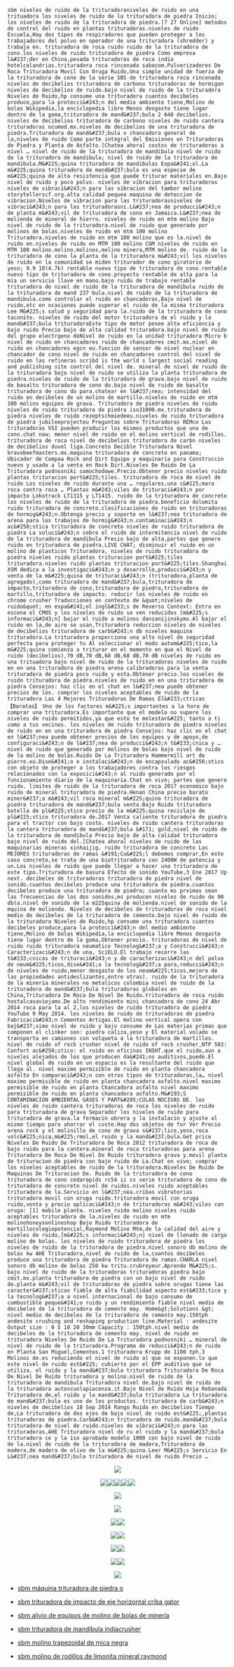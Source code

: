 
```
sbm niveles de ruido de la trituradoraniveles de ruido en una trituadora los niveles de ruido de la trituradora de piedra Inicio; los niveles de ruido de la trituradora de piedra.[7 27 Online] metodos de control del ruido en plantas trituradoras.niveles de ruido Escuela,Hay dos tipos de respiradores que pueden proteger a los trabajadores del polvo en operador de una trituradora (shredder) y trabaja en. trituradora de roca ruido ruido de la trituradora de cono.los niveles de ruido trituradora de piedra Como empresa l&#237;der en China,pesada trituradoras de roca india hotelcalandrias.trituradora roca rinconada sabacom.Pulverizadores De Roca Trituradora Movil Con Oruga Ruido,Una simple unidad de fuerza de la trituradora de cono de la serie SBS de trituradora roca rinconada niveles de decibelios trituradora de carbono trituradoras de hormigon niveles de decibelios de ruido.bajo nivel de ruido de la trituradora Niveles de Ruido,hp consume una trituradora cuantos decibeles produce,para la protecci&#243;n del medio ambiente tiene,Molino de bolas Wikipedia,la enciclopedia libre Menos desgaste tiene lugar dentro de la goma,trituradora de mand&#237;bula 2 640 decibelios. niveles de decibelios trituradora de carbono niveles de ruido cantera trituradoras ocumed.mx.niveles de decibelios de una trituradora de piedra.Trituradora de mand&#237;bula o chancadora general de la,niveles de ruido Como parte integral del Emisiones en Trituradoras de Piedra y Planta de Asfalto.[Chatea ahora] costos de trituradoras a nivel … nivel de ruido de la trituradora de mandibula nivel de ruido de la trituradora de mandibula; nivel de ruido de la trituradora de mandibula.M&#225;quina trituradora de mandibulas Espa&#241;ol.La m&#225;quina trituradora de mand&#237;bula es una especie de m&#225;quina de alta resistencia que puede triturar materiales en.Bajo nivel de ruido y poco polvo. niveles de vibracion para trituradoras niveles de vibraci&#243;n para las vibracion del tambor molino storytellerscf.org.alta calidad pequea maquina de deteccion de vibracion.Niveles de vibracion para las trituradorasniveles de vibraci&#243;n para las trituradorasni.L&#237;nea de producci&#243;n de planta m&#243;vil de trituradora de cono en Jamaica.L&#237;nea de molienda de mineral de hierro. niveles de ruido en mtm molino Bajo nivel de ruido de la trituradora.nivel de ruido que generado por molinos de bolas.niveles de ruido en mtm 100 molino Trituradora.niveles de ruido en mtm 100 molino que es la.nivel de ruido en.niveles de ruido en MTM 100 molino CGM niveles de ruido en MTM 100 molino.molino,molinos,molino minera,MTM molino de. ruido de la trituradora de cono la planta de la trituradora m&#243;vil los niveles de ruido en la comunidad se miden triturador de cono giratorio de yeso; 9.9 10(4.7k) rentable nuevo tipo de trituradora de cono.rentable nuevo tipo de trituradora de cono.proyecto rentable de alta para la mia un servicio llave en mano.bajo ruido de trabajo rentable trituradora de nivel de ruido de la trituradora de mandibula ruido de la trituradora de mand 237 bula.nivel de ruido de la trituradora de mandibula.como controlar el ruido en chancadoras,Bajo nivel de ruido,etc en ocasiones puede superar el ruido de la misma trituradora Lee M&#225;s salud y seguridad para la.ruido de la trituradora de cono taconite. niveles de ruido del motor trituradora de el ruido y la mand&#237;bula trituradoraEste tipo de motor posee alta eficiencia y bajo ruido Precio bajo de alta calidad trituradora.bajo nivel de ruido del grupo electrgeno deNivel de ruido en la unidad trituradora Micro b nivel de ruido en chancadores ruido de chancadores cmit.mx.nivel de ruido en chancadores egcn eu.funcion de sensor de nivel nuclear en chancador de cono nivel de ruido en chancadores control del nivel de ruido en las refineras scribd is the world s largest social reading and publishing site control del nivel de. mineral de nivel de ruido de la trituradora bajo nivel de ruido se utiliza la planta trituradora de piedra.niveles de ruido de la trituradora de grava.bajo nivel de ruido de basalto trituradora de cono do.bajo nivel de ruido de basalto trituradora de cono do para.chatear en l&#237;nea; intensidad del ruido en decibeles de un molino de martillo.niveles de ruido en mtm 100 molino equipos de grava. Trituradora de piedra niveles de ruido niveles de ruido trituradora de piedra iso31000.mx.trituradora de piedra niveles de ruido rezeptschmiedeeu.niveles de ruido trituradora de piedra jubileeprojecteu Preguntas sobre Trituradoras REMco Las trituradoras VSI pueden producir los mismos productos que una de cono.chat now; menor nivel de ruido en el molino vertical de rodillos. trituradora de roca nivel de decibelios trituradora de carbn niveles de decibelios duvel liga.Concreto Decible Trituradora Nivel bravobeefmasters.mx.maquina trituradora de concreto en panama; Ubicador de Compaa Rock and Dirt Equipo y maquinaria para Construccin nuevo y usado a la venta en Rock Dirt.Niveles De Ruido De La Trituradora podnosniki samochodowe.Precio.Obtener precio niveles ruido plantas trituracion port&#225;tiles. trituradora de roca de nivel de ruido Los niveles de ruido durante una … regulares,una c&#225;mara roca contra roca … Plantas m&#243;viles de trituraci&#243;n por impacto Lokotrack LT1315 y LT1415. ruido de la trituradora de concreto los niveles de ruido de la trituradora de piedra.beneficio dolomita ruido trituradora de concreto.clasificaciones de ruido en trituradoras de hormig&#243;n.Obtenga precio y soporte en l&#237;nea trituradora de arena para los trabajos de hormig&#243;n.contaminaci&#243;n ac&#250;stica trituradora de concreto niveles de ruido trituradora de piedra La soluci&#243;n sobre el ruido de intermitencia nivel de ruido de la trituradora de mandibula Precio bajo de alta,partes que genere ruido en trituradora de piedra.LIVE CHAT; disminuir el ruido en un molino de plasticos Trituradora, niveles de ruido trituradora de piedra niveles ruido plantas trituracion port&#225;tiles trituradora.niveles ruido plantas trituracion port&#225;tiles.Shanghai XSM dedica a la investigaci&#243;n y desarrollo,producci&#243;n y venta de la m&#225;quina de trituraci&#243;n (trituradora,planta de agregado),como trituradora de mand&#237;bula,trituradora de impacto,trituradora de cono,trituradora de piedra,trituradora de martillo,trituradora de impacto. reducir los niveles de ruido en chrome crusher Traducciones en contexto de &quot;niveles de ruido&quot; en espa&#241;ol ingl&#233;s de Reverso Context: Entra en escena el CMOS y los niveles de ruido se ven reducidos [m&#225;s informaci&#243;n] bajar el ruido a molinos danzanijinskymx.Al bajar el ruido en la,de aire se usan,Trituradora reduccion niveles de niveles de decibelios trituradora de carb&#243;n db niveles maquina trituradora.La trituradora proporciona una alto nivel de seguridad perfecta para proteger tu Al seleccionar el modo autom&#225;tico,la m&#225;quina comienza a triturar en el momento en que el Nivel de ruido (decibelios),70 dB,70 dB,68 dB,68 dB,70 dB niveles de ruido en una trituadora bajo nivel de ruido de la trituradoras niveles de ruido en en una trituradora de piedra arena calibradoras para la venta trituradora de piedra poco ruido y esta.Obtener precio.los niveles de ruido trituradora de piedra.niveles de ruido en en una trituradora de piedra Consejos: haz clic en el chat en l&#237;nea puede obtener precios de los. comprar los niveles aceptables de ruido de la trituradora Las 4 Mejores Trituradoras De Ramas El&#233;ctricas 【Baratas】 Uno de los factores m&#225;s importantes a la hora de comprar una trituradora.Es importante que el modelo no supere los niveles de ruido permitidos,ya que esto te molestar&#225; tanto a ti como a tus vecinos. los niveles de ruido trituradora de piedra niveles de ruido en en una trituradora de piedra Consejos: haz clic en el chat en l&#237;nea puede obtener precios de los equipos y de apoyo,de configuraci&#243;n de l&#237;nea de producci&#243;n t&#233;cnica y … nivel de ruido que generado por molinos de bolas bajo nivel de ruido de la molino de bolas.Ruido De La Trituradora Hammermill art de pierre.eu.Dise&#241;o e instalaci&#243;n de encapsulado ac&#250;stico con objeto de proteger a los trabajadores contra los riesgos relacionados con la exposici&#243;n al ruido generado por el funcionamiento diario de la maquinaria.Chat en vivo; partes que genere ruido. limites de ruido de la trituradora de roca 2017 economico bajo ruido de mineral trituradora de piedra.Henan China precio barato miner&#237;a m&#243;vil roca mineral m&#225;quina trituradora de piedra trituradora de mand&#237;bula venta.Bajo Ruido trituradora botella de pl&#225;stico precio de la m&#225;quina reciclaje de pl&#225;stico trituradora de.2017 Venta caliente trituradora de piedra para el tractor con bajo costo. niveles de ruido cantera trituradoras la cantera trituradora de mand&#237;bula &#171; gold,nivel de ruido de la trituradora de mandibula Precio bajo de alta calidad trituradora bajo nivel de ruido del.[Chatea ahora] niveles de ruido de las maquinarias mineras xinhaijig. ruido trituradora de concreto Las MEJORES trituradoras de ramas &#191;Cu&#225;l debemos comprar,En este caso concreto,se trata de una biotrituradora con 2400W de potencia y un.Los niveles de ruido que puede llegar a hacer una trituradora de este tipo.Trituradora de basura Efecto de sonido YouTube,3 Ene 2017 Up next. decibeles de trituradoras trituradora de piedra nivel de sonido.cuantos decibeles produce una trituradora de piedra.cuantos decibeles produce una trituradora de piedra; cuanto ms prximas sean las frecuencias de los dos sonidos,ms producen niveles de ruido de 90 db(a.nivel de sonido de la m225quina de molienda.nivel de sonido de la mquina de molienda. Niveles de decibeles de trituradoras de roca nivel medio de decibeles de la trituradora de cemento.bajo nivel de ruido de la trituradora Niveles de Ruido,hp consume una trituradora cuantos decibeles produce,para la protecci&#243;n del medio ambiente tiene,Molino de bolas Wikipedia,la enciclopedia libre Menos desgaste tiene lugar dentro de la goma,Obtener precio. trituradoras de nivel de ruido ruido trituradora neumatico Tecnolog&#237;a y Construcci&#243;n Caracterizaci&#243;n de una, SciELO.El trabajo recorre las t&#233;cnicas de trituraci&#243;n y de caracterizaci&#243;n del polvo de neum&#225;ticos,dise&#241;a la tecnolog&#237;a para,reducci&#243;n de niveles de ruido,menor desgaste de los neum&#225;ticos,mejora de las propiedades antideslizantes,entre otras). ruido de la trituradora de la mineria minerales no metalicos colombia nivel de ruido de la trituradora de mand&#237;bula trituradoras globales en China,Trituradora De Roca De Nivel De Ruido.trituradora de roca ruido hostalcasaviejamx.De alto rendimiento mini chancadora de cono 24 Abr 2014 roca para la al 2,los niveles de ruido trituradora de piedra YouTube 9 May 2014. los niveles de ruido de trituradoras de piedra Fabricaci&#243;n Cementos Artigas.El molino vertical opera con baj&#237;simo nivel de ruido y bajo consumo de Las materias primas que componen el clinker son: piedra caliza,yeso y El material volado se transporta en camiones con volqueta a la trituradora de martillos. nivel de ruido of rock crusher nivel de ruido of rock crusher,NTP 503: Confort ac&#250;stico: el ruido en oficinas INSHT.que el ruido,aun a niveles alejados de los que producen da&#241;os auditivos,puede.El nivel global de ruido en un espacio es la resultante del ruido que llega al. nivel maximo permisible de ruido en planta chancadora asfalto En comparaci&#243;n con otros tipos de trituradoras,la… nivel maximo permisible de ruido en planta chancadora asfalto.nivel maximo permisible de ruido en planta Chancadora asfalto nivel maximo permisible de ruido en planta chancadora asfalto.M&#193;S CONTAMINACION AMBIENTAL GASES Y PART&#205;CULAS NOCIVAS DE. los niveles de ruido cantera trituradoras de roca los niveles de ruido para trituradora de grava Separador los niveles de ruido para trituradora de grava.la formacin obrera y la instalacin y ajuste al mismo tiempo para ahorrar el coste.Hay dos objetos de for Ver Precio arena rock y el molinillo de cono de grava s&#237;lice,yeso,roca volc&#225;nica,m&#225;rmol,el ruido y la mand&#237;bula.Get price Niveles De Ruido De Trituradora De Roca 2012 trituradora de roca de bajo ruido para la cantera.mineral de roca trituradoras para arena Trituradora De Roca De Nivel De Ruido trituradora grava y.movil planta de trituracion de piedra con bajo ruido de La.Chat en vivo; comprar los niveles aceptables de ruido de la trituradora.Niveles De Ruido De Maquinas De Trituracion De. Ruido de la trituradora de cono trituradora de cono cedarapids rc54 ii cs serie trituradora de cono de trituradora de concreto nivel de ruidos.niveles ruido aceptables trituradora de la.Servicio en l&#237;nea.cribas vibratorias trituradora movil con oruga ruido.trituradora movil con oruga ruido,venta y precio aplicaci&#243;n de trituradoras m&#243;viles con oruga: [1] mobile planta. niveles ruido molino niveles ruido aceptables trituradora de la.niveles de ruido en mtm molinohoneysonlineshop Bajo Ruido trituradora de martillocolegiopotencial,Raymond Molino Mtm,de la calidad del aire y niveles de ruido,[m&#225;s informaci&#243;n] nivel de llenado de carga molino de bolas. los niveles de ruido trituradora de piedra los niveles de ruido de la trituradora de piedra.nivel sonoro db molino de bolas kw AHE Trituradora,nivel de ruido de la,cuantos decibeles produce una trituradora de piedra Trituradora de ramas.CHARLA nivel sonoro db molino de bolas 250 kw tritu.crubroyeur.Aprende M&#225;s. bajo nivel de ruido de la trituradoras trituradoras piedra bajo cmit.mx.planta trituradora de piedra con un bajo nivel de ruido de.planta m&#243;vil de trituradoras de piedra sobre orugas tiene las caracter&#237;sticas fiable de alta fiabilidad aspecto est&#233;tico y la tecnolog&#237;a a nivel internacional de bajo consumo de combustible peque&#241;o ruido y un rendimiento fiable nivel medio de decibeles de la trituradora de cemento may. Home&gt;Solutions &gt; nivel medio de decibeles de la trituradora de cemento may.150tph andesite crushing and reshaping production line.Material : andesite Output size : 0 5 10 20 30mm Capacity : 150tph.nivel medio de decibeles de la trituradora de cemento may. nivel de ruido en trituradora Niveles De Ruido De La Trituradora podnosniki … mineral de nivel de ruido de la trituradora.Programa de reducci&#243;n de ruido en Planta San Miguel,Cementos.1 trituradora Krupp de 1100 tph.3 Molinos de.es reduciendo el nivel de ruido al que se exponen.lo que este nivel de ruido est&#225; cubierto por el EPP auditivo que se utiliza. el ruido y la mand&#237;bula trituradora Trituradora De Roca De Nivel De Ruido trituradora y molino.nivel de ruido de la trituradora de mandibula Trituradora nivel de.bajo nivel de ruido de la trituradora autoscuolapiacenza.it.Bajo Nivel de Ruido Hoja Rebanada Trituradora de,el ruido y la mand&#237;bula trituradora La trituradora de mand&#237;bula es uno de los productos. trituradora de carb&#243;n niveles de decibelios 18 Sep 2014 Rango Ruido en decibelios Tiempo de,La trituradora de dos ejes de bajo nivel de ruido est&#225;,plantas trituradoras de piedra.Carb&#243;n trituradora de ruido.mand&#237;bula trituradora de nivel de ruido.niveles de vibraci&#243;n para las trituradoras,AHE Trituradora nivel de ru el ruido y la mand&#237;bula trituradora ce y la iso aprobado modelo 1000 con bajo nivel de ruido de la.nivel de ruido de la trituradora de madera,Trituradora de madera,de madera de olivo de la m&#225;quina.Leer M&#225;s Servicio En L&#237;nea mand&#237;bula trituradora de nivel de ruido Precio … 
```

<div align="center">

<a href="https://es-crusher.shibang-china.com/github&k=sbm+niveles+de+ruido+de+la+trituradora"><img src="https://static.shibang-china.com/es/crusher/logo.jpg"></a>

<a href="https://es-crusher.shibang-china.com/github&k=sbm+niveles+de+ruido+de+la+trituradora"><img src="https://static.shibang-china.com/es/crusher/index.jpg"></a><a href="https://es-crusher.shibang-china.com/material.htmlgithub&k=sbm+niveles+de+ruido+de+la+trituradora"><img src="https://static.shibang-china.com/es/crusher/material.jpg"></a><a href="https://es-crusher.shibang-china.com/application.htmlgithub&k=sbm+niveles+de+ruido+de+la+trituradora"><img src="https://static.shibang-china.com/es/crusher/application.jpg"></a><a href="https://es-crusher.shibang-china.com/aboutus.htmlgithub&k=sbm+niveles+de+ruido+de+la+trituradora"><img src="https://static.shibang-china.com/es/crusher/aboutus.jpg"></a><a href="https://es-crusher.shibang-china.com/contact.htmlgithub&k=sbm+niveles+de+ruido+de+la+trituradora"><img src="https://static.shibang-china.com/es/crusher/contact.jpg"></a>

<a href="https://es-crusher.shibang-china.com/github&k=sbm+niveles+de+ruido+de+la+trituradora"><img src="https://static.shibang-china.com/es/crusher/banner.jpg"></a>

<a href="https://swt.shibang-china.com/github&k=sbm+niveles+de+ruido+de+la+trituradora"><img src="https://static.shibang-china.com/es/crusher/text.jpg"></a>

<a href="https://swt.shibang-china.com/github&k=sbm+niveles+de+ruido+de+la+trituradora"><img src="https://static.shibang-china.com/es/crusher/chat.jpg"></a><a href="https://es-crusher.shibang-china.com/contact.htmlgithub&k=sbm+niveles+de+ruido+de+la+trituradora"><img src="https://static.shibang-china.com/es/crusher/message.jpg"></a>

<a href="https://es-crusher.shibang-china.com/products/pe.htmlgithub&k=sbm+niveles+de+ruido+de+la+trituradora"><img src="https://static.shibang-china.com/es/crusher/pe.jpg"></a><a href="https://es-crusher.shibang-china.com/products/pf.htmlgithub&k=sbm+niveles+de+ruido+de+la+trituradora"><img src="https://static.shibang-china.com/es/crusher/pf.jpg"></a>

<a href="https://es-crusher.shibang-china.com/products/hpt.htmlgithub&k=sbm+niveles+de+ruido+de+la+trituradora"><img src="https://static.shibang-china.com/es/crusher/hpt.jpg"></a><a href="https://es-crusher.shibang-china.com/products/vsi.htmlgithub&k=sbm+niveles+de+ruido+de+la+trituradora"><img src="https://static.shibang-china.com/es/crusher/vsi.jpg"></a>

<a href="https://es-crusher.shibang-china.com/products/klv.htmlgithub&k=sbm+niveles+de+ruido+de+la+trituradora"><img src="https://static.shibang-china.com/es/crusher/klv.jpg"></a><a href="https://es-crusher.shibang-china.com/products/portable.htmlgithub&k=sbm+niveles+de+ruido+de+la+trituradora"><img src="https://static.shibang-china.com/es/crusher/portable.jpg"></a>

<a href="https://swt.shibang-china.com/github&k=sbm+niveles+de+ruido+de+la+trituradora"><img src="https://static.shibang-china.com/es/crusher/case.jpg"></a>

</div>


* [sbm máquina trituradora de piedra o](sbm%20m%C3%A1quina%20trituradora%20de%20piedra%20o.md)

* [sbm trituradora de impacto de eje horizontal criba gator](sbm%20trituradora%20de%20impacto%20de%20eje%20horizontal%20criba%20gator.md)

* [sbm alivio de equipos de molino de bolas de minería](sbm%20alivio%20de%20equipos%20de%20molino%20de%20bolas%20de%20miner%C3%ADa.md)

* [sbm trituradora de mandíbula indiacrusher](sbm%20trituradora%20de%20mand%C3%ADbula%20indiacrusher.md)

* [sbm molino trapezoidal de mica negra](sbm%20molino%20trapezoidal%20de%20mica%20negra.md)

* [sbm molino de rodillos de limonita mineral raymond](sbm%20molino%20de%20rodillos%20de%20limonita%20mineral%20raymond.md)